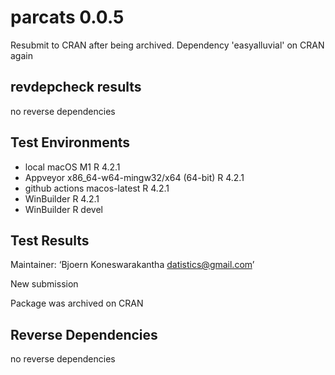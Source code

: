 
# parcats 0.0.5
Resubmit to CRAN after being archived.
Dependency 'easyalluvial' on CRAN again

## revdepcheck results
no reverse dependencies

## Test Environments
* local macOS M1 R 4.2.1
* Appveyor x86_64-w64-mingw32/x64 (64-bit) R 4.2.1
* github actions macos-latest R 4.2.1
* WinBuilder R 4.2.1
* WinBuilder R devel

## Test Results

Maintainer: ‘Bjoern Koneswarakantha <datistics@gmail.com>’

New submission

Package was archived on CRAN

## Reverse Dependencies

no reverse dependencies
